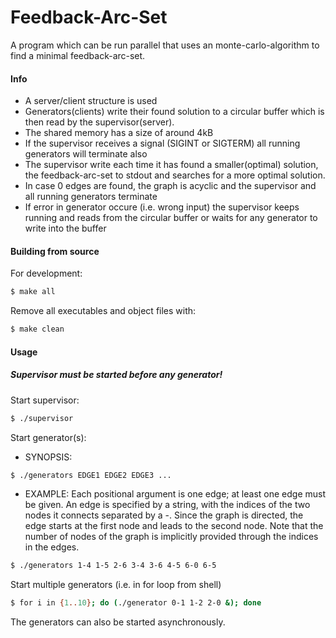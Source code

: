 # Feedback-Arc-Set
A program which can be run parallel that uses an monte-carlo-algorithm to find a minimal feedback-arc-set. 
#### Info
- A server/client structure is used
- Generators(clients) write their found solution to a circular buffer which is then read by the supervisor(server).
- The shared memory has a size of around 4kB
- If the supervisor receives a signal (SIGINT or SIGTERM) all running generators will terminate also
- The supervisor write each time it has found a smaller(optimal) solution, the feedback-arc-set to stdout and searches for a more optimal solution.
- In case 0 edges are found, the graph is acyclic and the supervisor and all running generators terminate
- If error in generator occure (i.e. wrong input) the supervisor keeps running and reads from the circular buffer or waits for any generator to write into the buffer

#### Building from source
For development:
```sh
$ make all
```
Remove all executables and object files with:
```sh
$ make clean
```
#### Usage 
##### Supervisor must be started before any generator!
Start supervisor:
```sh
$ ./supervisor
```
Start generator(s):
- SYNOPSIS:
```sh
$ ./generators EDGE1 EDGE2 EDGE3 ...
```
- EXAMPLE:
Each positional argument is one edge; at least one edge must be given. An edge is specified by a string, with the indices of the two nodes it connects separated by a -. Since the graph is directed, the edge starts at the first node and leads to the second node. Note that the number of nodes of the graph is implicitly provided through the indices in the edges.
```sh
$ ./generators 1-4 1-5 2-6 3-4 3-6 4-5 6-0 6-5
```

Start multiple generators (i.e. in for loop from shell)
```sh
$ for i in {1..10}; do (./generator 0-1 1-2 2-0 &); done
```

The generators can also be started asynchronously. 
